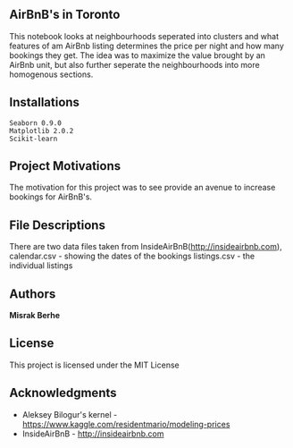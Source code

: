 ## AirBnB's in Toronto

This notebook looks at neighbourhoods seperated into clusters and what features of am AirBnb listing determines the price per night and how many bookings they get. The idea was to maximize the value brought by an AirBnb unit, but also further seperate the neighbourhoods into more homogenous sections.


## Installations

```
Seaborn 0.9.0
Matplotlib 2.0.2
Scikit-learn 
```

## Project Motivations

The motivation for this project was to see provide an avenue to increase bookings for AirBnB's. 

## File Descriptions

There are two data files taken from InsideAirBnB(http://insideairbnb.com), 
  calendar.csv - showing the dates of the bookings
  listings.csv - the individual listings
  
  
  
## Authors

**Misrak Berhe** 

## License

This project is licensed under the MIT License 

## Acknowledgments

* Aleksey Bilogur's kernel - https://www.kaggle.com/residentmario/modeling-prices
* InsideAirBnB - http://insideairbnb.com
